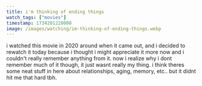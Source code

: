 ```yaml
---
title: i'm thinking of ending things
watch_tags: ["movies"]
timestamp: 1734201228000
image: /images/watching/im-thinking-of-ending-things.webp
---
```

i watched this movie in 2020 around when it came out, and i decided to rewatch it today because i thought i might appreciate it more now and i couldn't really remember anything from it. now i realize why i dont remember much of it though, it just wasnt really my thing. i think theres some neat stuff in here about relationships, aging, memory, etc.. but it didnt hit me that hard tbh.